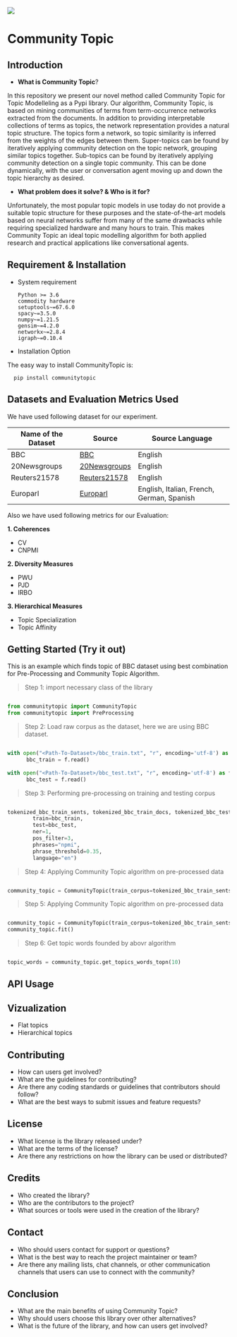 [![](https://img.shields.io/pypi/v/communitytopic.svg)](https://pypi.org/project/communitytopic/)

# Community Topic
## Introduction
- **What is Community Topic**?

In this repository we present our novel method called Community Topic for Topic Modelleling as a Pypi library. Our algorithm, Community Topic, is based on mining communities of terms from term-occurrence networks extracted from the documents. In addition to providing interpretable collections of terms as topics, the network representation provides a natural topic structure. The topics form a network, so topic similarity is inferred from the weights of the edges between them. Super-topics can be found by iteratively applying community detection on the topic network, grouping similar topics together. Sub-topics can be found by iteratively applying community detection on a single topic community. This can be done dynamically, with the user or conversation agent moving up and down the topic hierarchy as desired.

- **What problem does it solve? & Who is it for?**

Unfortunately, the most popular topic models in use today do not provide a suitable topic structure for these purposes and the state-of-the-art models based on neural networks suffer from many of the same drawbacks while requiring specialized hardware and many hours to train. This makes Community Topic an ideal topic modelling algorithm for both applied research and practical applications like conversational agents.

## Requirement & Installation

- System requirement

      Python >= 3.6
      commodity hardware
      setuptools~=67.6.0
      spacy~=3.5.0
      numpy~=1.21.5
      gensim~=4.2.0
      networkx~=2.8.4
      igraph~=0.10.4


- Installation Option

The easy way to install CommunityTopic is:

      pip install communitytopic
      
## Datasets and Evaluation Metrics Used
We have used following dataset for our experiment.

| Name of the Dataset | Source  | Source Language |
|---|---|---|
| BBC | [BBC](https://www.kaggle.com/competitions/learn-ai-bbc/data) | English |
| 20Newsgroups | [20Newsgroups](https://scikit-learn.org/0.19/datasets/twenty_newsgroups.html) | English |
| Reuters21578 | [Reuters21578](https://huggingface.co/datasets/reuters21578) | English |
| Europarl | [Europarl](https://www.statmt.org/europarl/) | English, Italian, French, German, Spanish |

Also we have used following metrics for our Evaluation:

**1. Coherences**
- CV 
- CNPMI

**2. Diversity Measures**
- PWU
- PJD
- IRBO

**3. Hierarchical Measures**
- Topic Specialization
- Topic Affinity

## Getting Started (Try it out)
This is an example which finds topic of BBC dataset using best combination for Pre-Processing and Community Topic Algorithm.

> Step 1: import necessary class of the library
```python

from communitytopic import CommunityTopic
from communitytopic import PreProcessing
```

> Step 2: Load raw corpus as the dataset, here we are using BBC dataset. 
```python

with open("<Path-To-Dataset>/bbc_train.txt", "r", encoding='utf-8') as f:
      bbc_train = f.read()
      
with open("<Path-To-Dataset>/bbc_test.txt", "r", encoding='utf-8') as f:
      bbc_test = f.read()
```

> Step 3: Performing pre-processing on training and testing corpus
```python

tokenized_bbc_train_sents, tokenized_bbc_train_docs, tokenized_bbc_test_docs, dictionary = PreProcessing.do_preprocessing(
        train=bbc_train,
        test=bbc_test,
        ner=1,
        pos_filter=3,
        phrases="npmi",
        phrase_threshold=0.35,
        language="en")
```

> Step 4: Applying Community Topic algorithm on pre-processed data
```python

community_topic = CommunityTopic(train_corpus=tokenized_bbc_train_sents,  dictionary=dictionary)
```

> Step 5: Applying Community Topic algorithm on pre-processed data
```python

community_topic = CommunityTopic(train_corpus=tokenized_bbc_train_sents,  dictionary=dictionary)
community_topic.fit()
```

> Step 6: Get topic words founded by abovr algorithm
```python

topic_words = community_topic.get_topics_words_topn(10)
```

## API Usage

## Vizualization

- Flat topics
- Hierarchical topics

## Contributing
- How can users get involved?
- What are the guidelines for contributing?
- Are there any coding standards or guidelines that contributors should follow?
- What are the best ways to submit issues and feature requests?

## License
- What license is the library released under?
- What are the terms of the license?
- Are there any restrictions on how the library can be used or distributed?

## Credits
- Who created the library?
- Who are the contributors to the project?
- What sources or tools were used in the creation of the library?

## Contact
- Who should users contact for support or questions?
- What is the best way to reach the project maintainer or team?
- Are there any mailing lists, chat channels, or other communication channels that users can use to connect with the community?

## Conclusion
- What are the main benefits of using Community Topic?
- Why should users choose this library over other alternatives?
- What is the future of the library, and how can users get involved?
